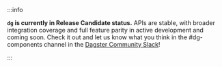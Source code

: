 :::info

**`dg` is currently in Release Candidate status.** APIs are stable, with broader integration coverage and full feature parity in active development and coming soon. Check it out and let us know what you think in the #dg-components channel in the [Dagster Community Slack](https://www.dagster.io/slack)!

:::
